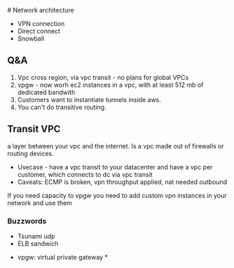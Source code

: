 ​# Network architecture

- VPN connection
- Direct connect
- Snowball

## Q&A

1. Vpc cross region, via vpc transit - no plans for global VPCs
2. vpgw - now worh ec2 instances in a vpc, with at least 512 mb of dedicated bandwith
3. Customers want to instantiate tunnels inside aws.
4. You can't do transitive routing.

## Transit VPC

a layer between your vpc and the internet. Is a vpc made out of firewalls or routing devices.
  
- Usecase - have a vpc transit to your datacenter and have a vpc per customer, 
  which connects to dc via vpc transit
- Caveats: ECMP is broken, vpn throughput applied, nat needed outbound

If you need capacity to vpgw you need to add custom vpn instances in your network and use them

### Buzzwords
  - Tsunami udp
  - ELB sandwich

* vpgw: virtual private gateway *
